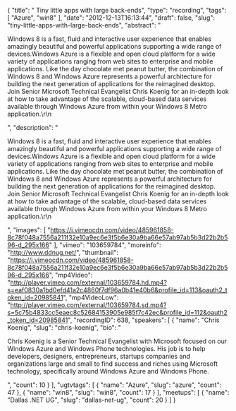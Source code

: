{
  "title": " Tiny little apps with large back-ends",
  "type": "recording",
  "tags": [
    "Azure",
    "win8"
  ],
  "date": "2012-12-13T16:13:44",
  "draft": false,
  "slug": "tiny-little-apps-with-large-back-ends",
  "abstract": "<p>Windows 8 is a fast, fluid and interactive user experience that enables amazingly beautiful and powerful applications supporting a wide range of devices.Windows Azure is a flexible and open cloud platform for a wide variety of applications ranging from web sites to enterprise and mobile applications. Like the day chocolate met peanut butter, the combination of Windows 8 and Windows Azure represents a powerful architecture for building the next generation of applications for the reimagined desktop. Join Senior Microsoft Technical Evangelist Chris Koenig for an in-depth look at how to take advantage of the scalable, cloud-based data services available through Windows Azure from within your Windows 8 Metro application.\r\n</p>",
  "description": "<p>Windows 8 is a fast, fluid and interactive user experience that enables amazingly beautiful and powerful applications supporting a wide range of devices.Windows Azure is a flexible and open cloud platform for a wide variety of applications ranging from web sites to enterprise and mobile applications. Like the day chocolate met peanut butter, the combination of Windows 8 and Windows Azure represents a powerful architecture for building the next generation of applications for the reimagined desktop. Join Senior Microsoft Technical Evangelist Chris Koenig for an in-depth look at how to take advantage of the scalable, cloud-based data services available through Windows Azure from within your Windows 8 Metro application.\r\n</p>",
  "images": [
    "https://i.vimeocdn.com/video/485961858-8c78f048a7556a211f32e10a9ec6e3f5b6e30a9ba66e57ab97ab5b3d22b2b596-d_295x166"
  ],
  "vimeo": "103659784",
  "moreinfo": "http://www.ddnug.net/",
  "thumbnail": "https://i.vimeocdn.com/video/485961858-8c78f048a7556a211f32e10a9ec6e3f5b6e30a9ba66e57ab97ab5b3d22b2b596-d_295x166",
  "mp4Video": "http://player.vimeo.com/external/103659784.hd.mp4?s=eaf0830a1bd0efd41a2c4860f7df96a0b41e40b6&profile_id=113&oauth2_token_id=20985841",
  "mp4VideoLow": "http://player.vimeo.com/external/103659784.sd.mp4?s=5c75b4833cc5eaec8c52684153905e985f7c42ec&profile_id=112&oauth2_token_id=20985841",
  "recordingID": 638,
  "speakers": [
    {
      "name": "Chris Koenig",
      "slug": "chris-koenig",
      "bio": "<p>Chris Koenig is a Senior Technical Evangelist with Microsoft focused on our Windows Azure and Windows Phone technologies.  His job is to help developers, designers, entrepreneurs, startups companies and organizations large and small to find success and riches using Microsoft technology, specifically around Windows Azure and Windows Phone.</p>",
      "count": 10
    }
  ],
  "ugtvtags": [
    {
      "name": "Azure",
      "slug": "azure",
      "count": 47
    },
    {
      "name": "win8",
      "slug": "win8",
      "count": 17
    }
  ],
  "meetups": [
    {
      "name": "Dallas .NET UG",
      "slug": "dallas-net-ug",
      "count": 20
    }
  ]
}